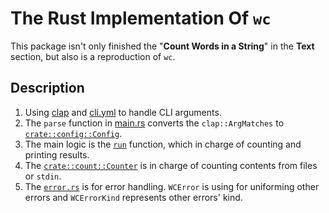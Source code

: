 # The Rust Implementation Of `wc`

This package isn't only finished the "**Count Words in a String**" in the **Text** section, but also is a reproduction of `wc`.

## Description

1. Using [clap](https://crates.io/crates/clap) and [cli.yml](src/cli.yml) to handle CLI arguments.
2. The `parse` function in [main.rs](src/main.rs) converts the `clap::ArgMatches` to [`crate::config::Config`](src/config.rs).
3. The main logic is the [`run`](src/run.rs) function, which in charge of counting and printing results.
4. The [`crate::count::Counter`](src/count.rs) is in charge of counting contents from files or `stdin`.
5. The [`error.rs`](src/error.rs) is for error handling. `WCError` is using for uniforming other errors and `WCErrorKind` represents other errors' kind.
